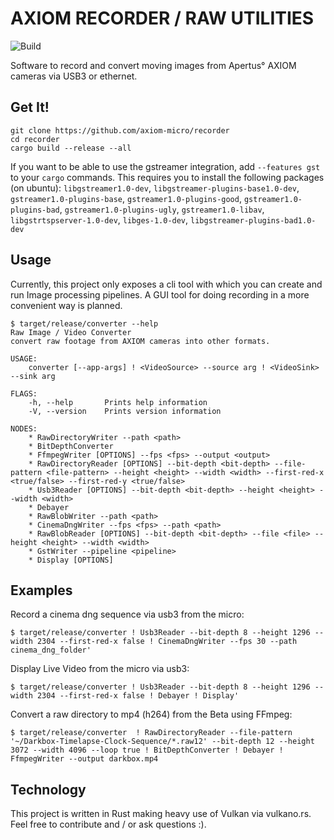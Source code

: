 # AXIOM RECORDER / RAW UTILITIES
![Build](https://github.com/apertus-open-source-cinema/axiom-recorder/workflows/Build/badge.svg)

Software to record and convert moving images from Apertus° AXIOM cameras via USB3 or ethernet.

## Get It!
```shell script
git clone https://github.com/axiom-micro/recorder
cd recorder
cargo build --release --all
```

If you want to be able to use the gstreamer integration, add `--features gst`
to your `cargo` commands. This requires you to install the following packages
(on ubuntu): `libgstreamer1.0-dev`, `libgstreamer-plugins-base1.0-dev`, `gstreamer1.0-plugins-base`, `gstreamer1.0-plugins-good`, `gstreamer1.0-plugins-bad`, `gstreamer1.0-plugins-ugly`, `gstreamer1.0-libav`, `libgstrtspserver-1.0-dev`, `libges-1.0-dev`, `libgstreamer-plugins-bad1.0-dev`

## Usage
Currently, this project only exposes a cli tool with which you can create and run Image processing pipelines.
A GUI tool for doing recording in a more convenient way is planned.

```shell
$ target/release/converter --help
Raw Image / Video Converter 
convert raw footage from AXIOM cameras into other formats.

USAGE:
    converter [--app-args] ! <VideoSource> --source arg ! <VideoSink> --sink arg

FLAGS:
    -h, --help       Prints help information
    -V, --version    Prints version information

NODES:
    * RawDirectoryWriter --path <path>
    * BitDepthConverter
    * FfmpegWriter [OPTIONS] --fps <fps> --output <output>
    * RawDirectoryReader [OPTIONS] --bit-depth <bit-depth> --file-pattern <file-pattern> --height <height> --width <width> --first-red-x <true/false> --first-red-y <true/false>
    * Usb3Reader [OPTIONS] --bit-depth <bit-depth> --height <height> --width <width>
    * Debayer
    * RawBlobWriter --path <path>
    * CinemaDngWriter --fps <fps> --path <path>
    * RawBlobReader [OPTIONS] --bit-depth <bit-depth> --file <file> --height <height> --width <width>
    * GstWriter --pipeline <pipeline>
    * Display [OPTIONS]
```

## Examples

Record a cinema dng sequence via usb3 from the micro:
```shell
$ target/release/converter ! Usb3Reader --bit-depth 8 --height 1296 --width 2304 --first-red-x false ! CinemaDngWriter --fps 30 --path cinema_dng_folder'
```

Display Live Video from the micro via usb3:
```shell
$ target/release/converter ! Usb3Reader --bit-depth 8 --height 1296 --width 2304 --first-red-x false ! Debayer ! Display'
```

Convert a raw directory to mp4 (h264) from the Beta using FFmpeg:
```shell
$ target/release/converter  ! RawDirectoryReader --file-pattern '~/Darkbox-Timelapse-Clock-Sequence/*.raw12' --bit-depth 12 --height 3072 --width 4096 --loop true ! BitDepthConverter ! Debayer ! FfmpegWriter --output darkbox.mp4
```


## Technology

This project is written in Rust making heavy use of Vulkan via vulkano.rs.
Feel free to contribute and / or ask questions :).
